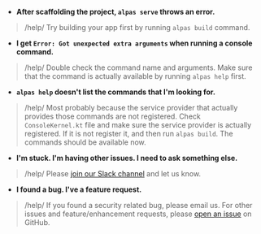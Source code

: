 <div class="sublist">

- **After scaffolding the project, `alpas serve` throws an error.**
> /help/ <span> Try building your app first by running `alpas build` command.</span>
 
- **I get `Error: Got unexpected extra arguments` when running a console command.**
> /help/ <span> Double check the command name and arguments. Make sure that the command is actually
available by running `alpas help` first. </span>

- **`alpas help` doesn't list the commands that I'm looking for.**
> /help/ <span> Most probably because the service provider that actually provides those commands are not registered.
Check `ConsoleKernel.kt` file and make sure the service provider is actually registered. If it is not register
it, and then run `alpas build`. The commands should be available now. </span>

- **I'm stuck. I'm having other issues. I need to ask something else.**
> /help/ <span>Please [join our Slack channel][alpas-slack] and let us know. </span>
>
- **I found a bug. I've a feature request.**
> /help/ <span> If you found a security related bug, please email us. For other issues and feature/enhancement
requests, please [open an issue][alpas-github-issue] on GitHub. </span>

</div>

[alpas-slack]: https://join.slack.com/t/alpasdev/shared_invite/enQtODcwMjE1MzMxODQ3LTJjZWMzOWE5MzBlYzIzMWQ2MTcxN2M2YjU3MTQ5ZDE4NjBmYjY1YTljOGIwYmJmYWFlYjc4YTcwMDFmZDIzNDE
[alpas-github-issue]: https://github.com/ashokgelal/alpas/issues/new
